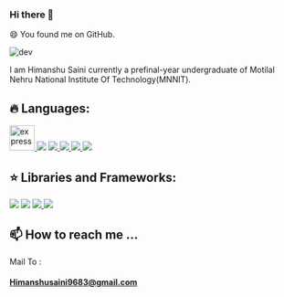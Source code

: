 ### Hi there 👋
😄 You found me on GitHub.
<!-- ![image](https://user-images.githubusercontent.com/66455348/136741154-a8eec07c-8cf0-4b09-89bc-2c5bf0803163.png) -->
![dev](https://user-images.githubusercontent.com/66455348/137348022-8a804c8f-fc7f-4ac1-a8aa-d89981fdeb60.gif)



I am Himanshu Saini currently a prefinal-year undergraduate of Motilal Nehru National Institute Of Technology(MNNIT).
  ## 🔥 Languages:

<p align="left"> 
    <a href="https://www.cprogramming.com/" target="_blank"> <img src="https://img.icons8.com/color/452/c-programming.png" alt="express" width="44" height="44"/> </a>
  <a href ="" target="_blank"  /> <img src="https://img.icons8.com/color/48/000000/c-plus-plus-logo.png"/></a>
    <a href="https://developer.mozilla.org/en-US/docs/Web/JavaScript" target="_blank"> <img src="https://img.icons8.com/color/48/000000/javascript.png"/> </a> 
    <a href="https://www.w3.org/html/" target="_blank"> <img src="https://img.icons8.com/color/48/000000/html-5.png"/> </a> 
    <a href="https://www.w3schools.com/css/" target="_blank"> <img src="https://img.icons8.com/color/48/000000/css3.png"/> </a> 
    <a href="https://www.python.org" target="_blank"> <img src="https://img.icons8.com/color/48/000000/python.png"/> </a> 
</p>


   
  ## ⭐️ Libraries and Frameworks:

<p align="left"> 
  <a href="https://nodejs.org/en/" target="_blank" /><img src="https://img.icons8.com/color/48/000000/nodejs.png"/></a>
    <a href ="https://reactjs.org/" target="_blank"><img src="https://img.icons8.com/color/48/000000/react-native.png"/></a>
    <a href="https://getbootstrap.com" target="_blank"> <img src="https://img.icons8.com/color/48/000000/bootstrap.png"/> </a> 
    <a href="https://firebase.google.com/" target="_blank" /> <img src="https://img.icons8.com/color/48/000000/firebase.png"/></a>
</p>
<p align="left" >
  
##  📫 How to reach me ...
Mail To :
#### Himanshusaini9683@gmail.com
  
<!--
**techimanshu8/techimanshu8** is a ✨ _special_ ✨ repository because its `README.md` (this file) appears on your GitHub profile.

Here are some ideas to get you started:

- 🔭 I’m currently working on ...
- 🌱 I’m currently learning ...
- 👯 I’m looking to collaborate on ...
- 🤔 I’m looking for help with ...
- 💬 Ask me about ...
- 📫 How to reach me: ...
- 😄 Pronouns: ...
- ⚡ Fun fact: ...
-->
